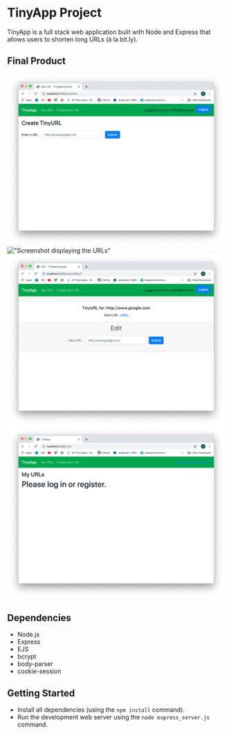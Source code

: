 # TinyApp Project

TinyApp is a full stack web application built with Node and Express that allows users to shorten long URLs (à la bit.ly).

## Final Product

!["Screenshot of the create URL page"](https://github.com/byuno/tinyapp/blob/master/docs/Create-URLs.png)
!["Screenshot displaying the URLs"](#https://github.com/byuno/tinyapp/blob/master/docs/Display-URLs.png)
!["Screenshot of the edit URL page"](https://github.com/byuno/tinyapp/blob/master/docs/Edit-URLs.png)
!["Screenshot of the logout page"](https://github.com/byuno/tinyapp/blob/master/docs/Logout.png)


## Dependencies

- Node.js
- Express
- EJS
- bcrypt
- body-parser
- cookie-session

## Getting Started

- Install all dependencies (using the `npm install` command).
- Run the development web server using the `node express_server.js` command.